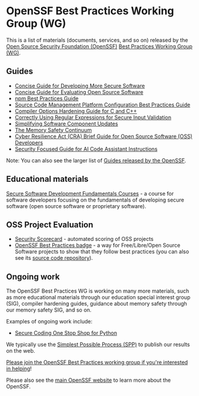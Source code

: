 # OpenSSF Best Practices Working Group (WG)

This is a list of materials (documents, services, and so on) released by the
[Open Source Security Foundation (OpenSSF)](https://openssf.org)
[Best Practices Working Group (WG)](https://github.com/ossf/wg-best-practices-os-developers).

## Guides

* [Concise Guide for Developing More Secure Software](https://best.openssf.org/Concise-Guide-for-Developing-More-Secure-Software)
* [Concise Guide for Evaluating Open Source Software](https://best.openssf.org/Concise-Guide-for-Evaluating-Open-Source-Software)
* [npm Best Practices Guide](https://github.com/ossf/package-manager-best-practices/blob/main/published/npm.md)
* [Source Code Management Platform Configuration Best Practices Guide](https://best.openssf.org/SCM-BestPractices/)
* [Compiler Options Hardening Guide for C and C++](https://best.openssf.org/Compiler-Hardening-Guides/Compiler-Options-Hardening-Guide-for-C-and-C++)
* [Correctly Using Regular Expressions for Secure Input Validation](https://best.openssf.org/Correctly-Using-Regular-Expressions)
* [Simplifying Software Component Updates](https://best.openssf.org/Simplifying-Software-Component-Updates)
* [The Memory Safety Continuum](https://memorysafety.openssf.org/memory-safety-continuum)
* [Cyber Resilience Act (CRA) Brief Guide for Open Source Software (OSS) Developers](https://best.openssf.org/CRA-Brief-Guide-for-OSS-Developers)
* [Security Focused Guide for AI Code Assistant Instructions](https://best.openssf.org/Security-Focused-Guide-for-AI-Code-Assistant-Instructions)

Note: You can also see the larger list of
[Guides released by the OpenSSF](https://openssf.org/resources/guides/).

## Educational materials

[Secure Software Development Fundamentals Courses](https://openssf.org/training/courses/) - a course for software developers focusing on the fundamentals of developing secure software (open source software or proprietary software).

## OSS Project Evaluation

* [Security Scorecard](https://github.com/ossf/scorecard) - automated scoring of OSS projects
* [OpenSSF Best Practices badge](https://www.bestpractices.dev/) - a way for Free/Libre/Open Source Software projects to show that they follow best practices (you can also see its [source code repository](https://github.com/coreinfrastructure/best-practices-badge)).

## Ongoing work

The OpenSSF Best Practices WG is working on many more materials, such as
more educational materials through our education special interest group (SIG),
compiler hardening guides,
guidance about memory safety through our memory safety SIG, and so on.

Examples of ongoing work include:

* [Secure Coding One Stop Shop for Python](Secure-Coding-Guide-for-Python/readme.md)

We typically use the [Simplest Possible Process (SPP)](https://best.openssf.org/spp/Simplest-Possible-Process) to publish our results on the web.

[Please join the OpenSSF Best Practices working group if you're interested in helping](https://github.com/ossf/wg-best-practices-os-developers)!

Please also see the
[main OpenSSF website](https://openssf.org)
to learn more about the OpenSSF.
